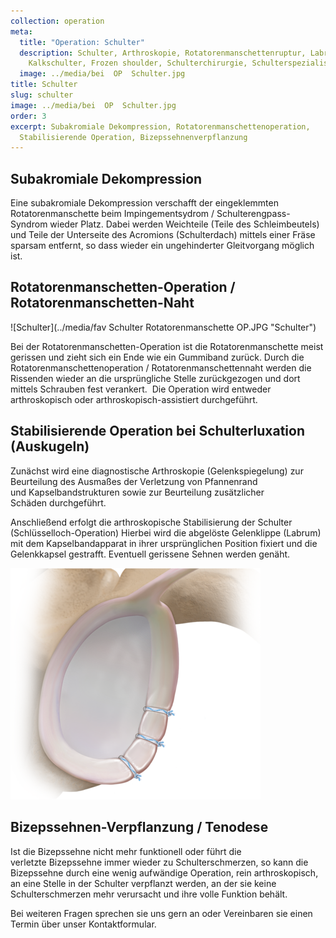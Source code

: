```yaml
---
collection: operation
meta:
  title: "Operation: Schulter"
  description: Schulter, Arthroskopie, Rotatorenmanschettenruptur, Labrum,
    Kalkschulter, Frozen shoulder, Schulterchirurgie, Schulterspezialist
  image: ../media/bei  OP  Schulter.jpg
title: Schulter
slug: schulter
image: ../media/bei  OP  Schulter.jpg
order: 3
excerpt: Subakromiale Dekompression, Rotatorenmanschettenoperation,
  Stabilisierende Operation, Bizepssehnenverpflanzung
---
```

## Subakromiale Dekompression 

Eine subakromiale Dekompression verschafft der eingeklemmten Rotatorenmanschette beim Impingementsydrom / Schulterengpass-Syndrom wieder Platz. Dabei werden Weichteile (Teile des Schleimbeutels) und Teile der Unterseite des Acromions (Schulterdach) mittels einer Fräse sparsam entfernt, so dass wieder ein ungehinderter Gleitvorgang möglich ist. 

## Rotatorenmanschetten-Operation / Rotatorenmanschetten-Naht 

![Schulter](../media/fav Schulter Rotatorenmanschette OP.JPG "Schulter")

Bei der Rotatorenmanschetten-Operation ist die Rotatorenmanschette meist gerissen und zieht sich ein Ende wie ein Gummiband zurück. Durch die Rotatorenmanschettenoperation / Rotatorenmanschettennaht werden die Rissenden wieder an die ursprüngliche Stelle zurückgezogen und dort mittels Schrauben fest verankert.  Die Operation wird entweder arthroskopisch oder arthroskopisch-assistiert durchgeführt. 

## Stabilisierende Operation bei Schulterluxation (Auskugeln) 

Zunächst wird eine diagnostische Arthroskopie (Gelenkspiegelung) zur Beurteilung des Ausmaßes der Verletzung von Pfannenrand und Kapselbandstrukturen sowie zur Beurteilung zusätzlicher Schäden durchgeführt. 

Anschließend erfolgt die arthroskopische Stabilisierung der Schulter (Schlüsselloch-Operation) Hierbei wird die abgelöste Gelenklippe (Labrum) mit dem Kapselbandapparat in ihrer ursprünglichen Position fixiert und die Gelenkkapsel gestrafft. Eventuell gerissene Sehnen werden genäht. 

![Schulter](../media/labrum-01.png "Labrum")

## Bizepssehnen-Verpflanzung / Tenodese 

Ist die Bizepssehne nicht mehr funktionell oder führt die verletzte Bizepssehne immer wieder zu Schulterschmerzen, so kann die Bizepssehne durch eine wenig aufwändige Operation, rein arthroskopisch, an eine Stelle in der Schulter verpflanzt werden, an der sie keine Schulterschmerzen mehr verursacht und ihre volle Funktion behält.



Bei weiteren Fragen sprechen sie uns gern an oder Vereinbaren sie einen Termin über unser Kontaktformular.